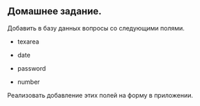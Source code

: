 ## Домашнее задание.

Добавить в базу данных вопросы со следующими полями.

- texarea

- date

- password

- number

Реализовать добавление этих полей на форму в приложении.

